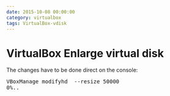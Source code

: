 ```yaml
--- 
date: 2015-10-08 00:00:00
category: virtualbox
tags: VirtualBox-vdisk
---
```

# VirtualBox Enlarge virtual disk

The changes have to be done direct on the console:
<br>
<pre>VBoxManage modifyhd <VirtualDisk.vdi> --resize 50000
0%..</pre>
</body>
</html>
